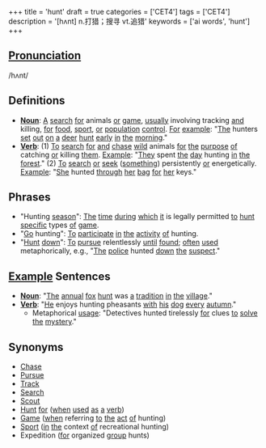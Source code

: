 +++
title = 'hunt'
draft = true
categories = ['CET4']
tags = ['CET4']
description = '[hʌnt] n.打猎；搜寻 vt.追猎'
keywords = ['ai words', 'hunt']
+++

## [Pronunciation](/post/pronunciation/)
/hʌnt/

## Definitions
- **[Noun](/post/noun/)**: [A](/post/a/) [search](/post/search/) [for](/post/for/) animals [or](/post/or/) [game](/post/game/), [usually](/post/usually/) involving tracking [and](/post/and/) killing, [for](/post/for/) [food](/post/food/), [sport](/post/sport/), [or](/post/or/) [population](/post/population/) [control](/post/control/). [For](/post/for/) [example](/post/example/): "[The](/post/the/) hunters [set](/post/set/) [out](/post/out/) [on](/post/on/) [a](/post/a/) [deer](/post/deer/) [hunt](/post/hunt/) [early](/post/early/) [in](/post/in/) [the](/post/the/) [morning](/post/morning/)."
- **[Verb](/post/verb/)**: (1) [To](/post/to/) [search](/post/search/) [for](/post/for/) [and](/post/and/) [chase](/post/chase/) [wild](/post/wild/) animals [for](/post/for/) [the](/post/the/) [purpose](/post/purpose/) [of](/post/of/) catching [or](/post/or/) killing [them](/post/them/). [Example](/post/example/): "[They](/post/they/) spent [the](/post/the/) [day](/post/day/) hunting [in](/post/in/) [the](/post/the/) [forest](/post/forest/)." (2) [To](/post/to/) [search](/post/search/) [or](/post/or/) [seek](/post/seek/) ([something](/post/something/)) persistently [or](/post/or/) energetically. [Example](/post/example/): "[She](/post/she/) hunted [through](/post/through/) [her](/post/her/) [bag](/post/bag/) [for](/post/for/) [her](/post/her/) keys."

## Phrases
- "Hunting [season](/post/season/)": [The](/post/the/) [time](/post/time/) [during](/post/during/) [which](/post/which/) [it](/post/it/) is legally permitted [to](/post/to/) [hunt](/post/hunt/) [specific](/post/specific/) types [of](/post/of/) [game](/post/game/).
- "[Go](/post/go/) hunting": [To](/post/to/) [participate](/post/participate/) [in](/post/in/) [the](/post/the/) [activity](/post/activity/) [of](/post/of/) hunting.
- "[Hunt](/post/hunt/) [down](/post/down/)": [To](/post/to/) [pursue](/post/pursue/) relentlessly [until](/post/until/) [found](/post/found/); [often](/post/often/) [used](/post/used/) metaphorically, e.g., "[The](/post/the/) [police](/post/police/) hunted [down](/post/down/) [the](/post/the/) [suspect](/post/suspect/)."
  
## [Example](/post/example/) Sentences
- **[Noun](/post/noun/)**: "[The](/post/the/) [annual](/post/annual/) [fox](/post/fox/) [hunt](/post/hunt/) was [a](/post/a/) [tradition](/post/tradition/) [in](/post/in/) [the](/post/the/) [village](/post/village/)."
- **[Verb](/post/verb/)**: "[He](/post/he/) enjoys hunting pheasants [with](/post/with/) [his](/post/his/) [dog](/post/dog/) [every](/post/every/) [autumn](/post/autumn/)."
  - Metaphorical [usage](/post/usage/): "Detectives hunted tirelessly [for](/post/for/) clues [to](/post/to/) [solve](/post/solve/) [the](/post/the/) [mystery](/post/mystery/)."

## Synonyms
- [Chase](/post/chase/)
- [Pursue](/post/pursue/)
- [Track](/post/track/)
- [Search](/post/search/)
- [Scout](/post/scout/)
- [Hunt](/post/hunt/) [for](/post/for/) ([when](/post/when/) [used](/post/used/) [as](/post/as/) [a](/post/a/) [verb](/post/verb/))
- [Game](/post/game/) ([when](/post/when/) referring [to](/post/to/) [the](/post/the/) [act](/post/act/) [of](/post/of/) hunting)
- [Sport](/post/sport/) ([in](/post/in/) [the](/post/the/) context [of](/post/of/) recreational hunting)
- Expedition ([for](/post/for/) organized [group](/post/group/) hunts)
